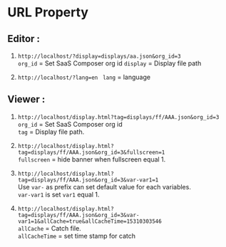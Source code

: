 # URL Property

## Editor :  

1. `http://localhost/?display=displays/aa.json&org_id=3`    
 `org_id` = Set SaaS Composer org id 
`display` = Display file path  

2. `http://localhost/?lang=en ` 
`lang` = language  


## Viewer :  

1. `http://localhost/display.html?tag=displays/ff/AAA.json&org_id=3`        
`org_id` = Set SaaS Composer org id  
`tag` = Display file path.  

2. `http://localhost/display.html?tag=displays/ff/AAA.json&org_id=3&fullscreen=1`    
`fullscreen` = hide banner when fullscreen equal 1.  

3. `http://localhost/display.html?tag=displays/ff/AAA.json&org_id=3&var-var1=1`  
Use `var-` as prefix can set default value for each variables.  
`var-var1` is set `var1` equal 1.   

4. `http://localhost/display.html?tag=displays/ff/AAA.json&org_id=3&var-var1=1&allCache=true&allCacheTime=15310303546`  
`allCache` = Catch file.  
`allCacheTime` = set time stamp for catch   